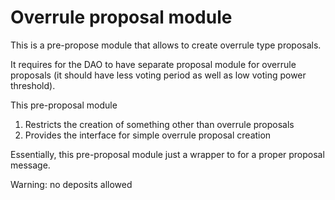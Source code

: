 # Overrule proposal module

This is a pre-propose module that allows to create overrule type proposals.

It requires for the DAO to have separate proposal module for overrule proposals
(it should have less voting period as well as low voting power threshold).

This pre-proposal module
1. Restricts the creation of something other than overrule proposals
2. Provides the interface for simple overrule proposal creation

Essentially, this pre-proposal module just a wrapper to for a proper proposal message.

Warning: no deposits allowed 